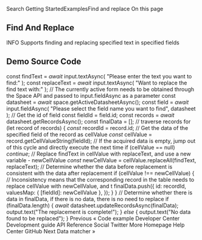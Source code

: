 Search Getting StartedExamplesFind and replace On this page

## Find And Replace

INFO
Supports finding and replacing specified text in specified fields

## Demo Source Code

const findText = *await* input.textAsync( "Please enter the text you want to find:" );
const replaceText = *await* input.textAsync(
  "Want to replace the find text with:" ); // The currently active form needs to be obtained through the Space API and passed to input.fieldAsync as a parameter const datasheet = *await* space.getActiveDatasheetAsync(); const field = *await* input.fieldAsync( "Please select the field name you want to find", datasheet
); // Get the id of field const fieldId = field.id; const records = *await* datasheet.getRecordsAsync(); const finalData = []; // traverse records for (let record of records) { *const* recordId = record.id; // Get the data of the specified field of the record as cellValue *const* cellValue = record.getCellValueString(fieldId);
  // If the acquired data is empty, jump out of this cycle and directly execute the next time
  if (cellValue == null) *continue*; // Replace findText in cellValue with replaceText, and use a new variable - newCellValue *const* newCellValue = cellValue.replaceAll(findText, replaceText); // Determine whether the data before replacement is consistent with the data after replacement if (cellValue !== newCellValue) { // Inconsistency means that the corresponding record in the table needs to replace cellValue with newCellValue, and t finalData.push({ id: recordId, valuesMap: { [fieldId]: newCellValue }, }); } } // Determine whether there is data in finalData, if there is no data, there is no need to replace if (finalData.length) { *await* datasheet.updateRecordsAsync(finalData); output.text("The replacement is complete!"); } *else* { output.text("No data found to be replaced"); }
Previous « Code example Developer Center Development guide API Reference Social Twitter More Homepage Help Center GitHub Next Data matcher »